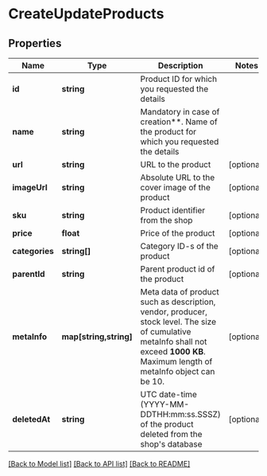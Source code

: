 # CreateUpdateProducts

## Properties
Name | Type | Description | Notes
------------ | ------------- | ------------- | -------------
**id** | **string** | Product ID for which you requested the details | 
**name** | **string** | Mandatory in case of creation**. Name of the product for which you requested the details | 
**url** | **string** | URL to the product | [optional] 
**imageUrl** | **string** | Absolute URL to the cover image of the product | [optional] 
**sku** | **string** | Product identifier from the shop | [optional] 
**price** | **float** | Price of the product | [optional] 
**categories** | **string[]** | Category ID-s of the product | [optional] 
**parentId** | **string** | Parent product id of the product | [optional] 
**metaInfo** | **map[string,string]** | Meta data of product such as description, vendor, producer, stock level. The size of cumulative metaInfo shall not exceed **1000 KB**. Maximum length of metaInfo object can be 10. | [optional] 
**deletedAt** | **string** | UTC date-time (YYYY-MM-DDTHH:mm:ss.SSSZ) of the product deleted from the shop&#39;s database | [optional] 

[[Back to Model list]](../../README.md#documentation-for-models) [[Back to API list]](../../README.md#documentation-for-api-endpoints) [[Back to README]](../../README.md)


